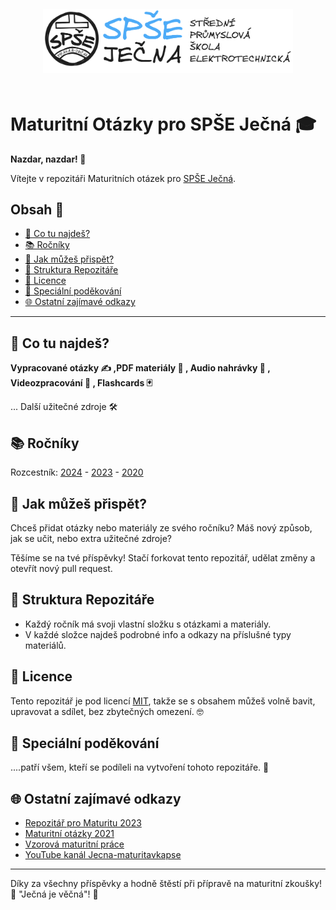 <div align="center">
  <picture>
    <source media="(prefers-color-scheme: dark)" srcset="https://github.com/OndrejKulhavy/MaturitaJecna/blob/master/metadata/excelidraw/jecna_logo_dark.png">
    <img alt="SPSE Jecna Logotyp" src="https://github.com/OndrejKulhavy/MaturitaJecna/blob/master/metadata/excelidraw/jecna_logo.png" width="400" style="margin: 20px;">
  </picture>
</div>



# Maturitní Otázky pro SPŠE Ječná 🎓

**Nazdar, nazdar! 🌟**

Vítejte v repozitáři Maturitních otázek pro [SPŠE Ječná](https://www.spsejecna.cz/).

## Obsah 📖
- [🧐 Co tu najdeš?](#-co-tu-najdeš)
- [📚 Ročníky](#-ročníky)
- [🚀 Jak můžeš přispět?](#-jak-můžeš-přispět)
- [📂 Struktura Repozitáře](#-struktura-repozitáře)
- [📜 Licence](#-licence)
- [🙏 Speciální poděkování](#-speciální-poděkování)
- [🌐 Ostatní zajímavé odkazy](#-ostatní-zajímavé-odkazy)

---

## 🧐 Co tu najdeš?
**Vypracované otázky ✍️ ,PDF materiály 📄 , Audio nahrávky 🎤 , Videozpracování 🎥 , Flashcards 🃏**

... Další užitečné zdroje 🛠️

## 📚 Ročníky 
Rozcestník: [2024](2024/index.md) - [2023](2023/) - [2020](2020/)


## 🚀 Jak můžeš přispět?

Chceš přidat otázky nebo materiály ze svého ročníku? Máš nový způsob, jak se učit, nebo extra užitečné zdroje? 

Těšíme se na tvé příspěvky! Stačí forkovat tento repozitář, udělat změny a otevřít nový pull request.

## 📂 Struktura Repozitáře 

- Každý ročník má svoji vlastní složku s otázkami a materiály.
- V každé složce najdeš podrobné info a odkazy na příslušné typy materiálů.

## 📜 Licence 

Tento repozitář je pod licencí [MIT](LICENSE), takže se s obsahem můžeš volně bavit, upravovat a sdílet, bez zbytečných omezení. 🤓

## 🙏 Speciální poděkování 
....patří všem, kteří se podíleli na vytvoření tohoto repozitáře. 🌟

## 🌐 Ostatní zajímavé odkazy 
- [Repozitář pro Maturitu 2023](https://github.com/marvalkrystof/Jecna-Maturita-2023)
- [Maturitní otázky 2021](https://github.com/zimice/MaturitaJecna2021)
- [Vzorová maturitní práce](https://github.com/ondramandik/vzorova-maturitni-prace)
- [YouTube kanál Jecna-maturitavkapse](https://www.youtube.com/@Jecna-maturitavkapse)

---

Díky za všechny příspěvky a hodně štěstí při přípravě na maturitní zkoušky! 🚀 "Ječná je věčná"! 🌟
